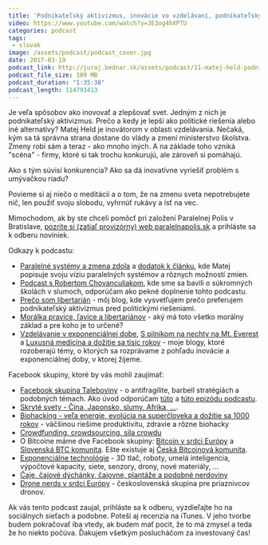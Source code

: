 ```yaml
---
title: 'Podnikateľský aktivizmus, inovácie vo vzdelávaní, podnikateľský surrealizmus, mindfulness a paralelná polis (Matej Held)'
video: https://www.youtube.com/watch?v=JE3og4hXPTU
categories: podcast
tags:
 - slovak
image: /assets/podcast/podcast_cover.jpg
date: 2017-03-19
podcast_link: http://juraj.bednar.sk/assets/podcast/11-matej-held-podnikatelsky-aktivizmus.mp3
podcast_file_size: 109 MB
podcast_duration: "1:35:38"
podcast_length: 114793413
---
```


Je veľa spôsobov ako inovovať a zlepšovať svet. Jedným z nich je
podnikateľský aktivizmus. Prečo a kedy je lepší ako politické riešenia alebo
iné alternatívy? Matej Held je inovátorom v oblasti vzdelávania. Nečaká,
kým sa tá správna strana dostane do vlády a zmení ministerstvo školstva.
Zmeny robí sám a teraz - ako mnoho iných. A na základe toho vzniká
"scéna" - firmy, ktoré si tak trochu konkurujú, ale zároveň si pomáhajú.

<!--more-->

Ako s tým súvisí konkurencia? Ako sa dá inovatívne vyriešiť problém s
umývačkou riadu?

Povieme si aj niečo o meditácii a o tom, že na zmenu sveta nepotrebujete
nič, len použiť svoju slobodu, vyhrnúť rukávy a ísť na vec.

Mimochodom, ak by ste chceli pomôcť pri založení Paralelnej Polis v
Bratislave, [pozrite si (zatiaľ provizórny) web paralelnapolis.sk](http://paralelnapolis.sk/) a prihláste sa k odberu noviniek.

Odkazy k podcastu:

 * [Paralelné systémy a zmena zdola](https://medium.com/@matejheld/paralelné-systémy-a-zmena-z-dola-1ac3ce469ce#.idc76djeb) a [dodatok k článku](https://medium.com/@matejheld/dodatok-k-článku-paralelné-systémy-a-zmena-z-dola-a2dc0436445c#.x2luy639m), kde Matej popisuje svoju víziu paralelných systémov a rôznych možností zmien.
 * [Podcast s Robertom Chovanculiakom](https://juraj.bednar.sk/podcast/2017/01/02/robert-chovanculiak-o-sharing-economy/), kde sme sa bavili o súkromných školách v slumoch, odporúčam ako pekné doplnenie tohto podcastu.
 * [Prečo som libertarián](https://juraj.bednar.sk/blog/2017/03/08/preco-som-libertarian/) - môj blog, kde vysvetľujem prečo preferujem podnikateľský aktivizmus pred politickými riešeniami.
 * [Morálka pravice, ľavice a libertariánov](https://juraj.bednar.sk/blog/2017/01/05/moralka/) - aký má toto všetko morálny základ a pre koho je to určené?
 * [Vzdelávanie v exponenciálnej dobe](https://juraj.bednar.sk/blog/2016/12/09/vzdelavanie/), [S pilníkom na nechty na Mt.  Everest](https://juraj.bednar.sk/blog/2016/11/24/podpora-startupov-a-elektrickych-aut/) a [Luxusná medicína a dožitie sa tisíc rokov](https://juraj.bednar.sk/blog/2016/11/15/luxusna-medicina-a-dozitie-sa-tisic-rokov/) - moje blogy, ktoré rozoberajú témy, o ktorých sa rozprávame z pohľadu inovácie a exponenciálnej doby, v ktorej žijeme.


Facebook skupiny, ktoré by vás mohli zaujímať:

 * [Facebook skupina Taleboviny](https://www.facebook.com/groups/1156112114478175/) - o antifragilite, barbell stratégiách a podobných témach. Ako úvod odporúčam [túto](https://juraj.bednar.sk/podcast/2017/01/27/antifragilita-a-decentralizacia/) a [túto epizódu podcastu](https://juraj.bednar.sk/podcast/2017/03/07/barbell-strategia-pre-investicie/).
 * [Skryté svety - Čína, Japonsko, slumy, Afrika, ...](https://www.facebook.com/groups/675275682642480/).
 * [Biohacking - veľa energie, evolúcia na superčloveka a dožitie sa 1000 rokov](https://www.facebook.com/groups/555837574564696/) - väčšinou riešime produktivitu, zdravie a rôzne biohacky
 * [Crowdfunding, crowdsourcing, sila crowdu](https://www.facebook.com/groups/217530805318863/)
 * O Bitcoine máme dve Facebook skupiny: [Bitcoin v srdci Európy](https://www.facebook.com/groups/455323634541502/) a [Slovenská BTC komunita](https://www.facebook.com/groups/1876810492565676/). Ešte existuje aj [Česká Bitcoinová komunita](https://www.facebook.com/groups/bitcoincz/).
 * [Exponenciálne technológie](https://www.facebook.com/groups/242658132854230) - 3D tlač, roboty, umelá inteligencia, výpočtové kapacity, siete, senzory, drony, nové materiály, ...
 * [Čaje, čajové dýchánky, čajovne, plantáže a podobné nerdoviny](https://www.facebook.com/groups/540470942788749/)
 * [Drone nerds v srdci Európy](https://www.facebook.com/groups/349203725281093/) - československá skupina pre priaznivcov dronov.

 
Ak vás tento podcast zaujal, prihláste sa k odberu, vyzdieľajte ho na sociálnych sieťach a podobne. Poteší aj recenzia na iTunes. V jeho tvorbe budem pokračovať iba vtedy, ak budem mať pocit, že to má zmysel a teda že ho niekto počúva. Ďakujem všetkým poslucháčom za investovaný čas!


